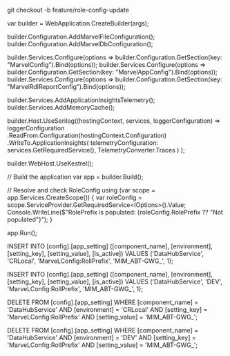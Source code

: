 git checkout -b feature/role-config-update







var builder = WebApplication.CreateBuilder(args);

builder.Configuration.AddMarvelFileConfiguration();
builder.Configuration.AddMarvelDbConfiguration();

builder.Services.Configure<RoleConfig>(options => builder.Configuration.GetSection(key: "MarvelConfig").Bind(options));
builder.Services.Configure<MarvelAppConfig>(options => builder.Configuration.GetSection(key: "MarvelAppConfig").Bind(options));
builder.Services.Configure<RdlReportConfig>(options => builder.Configuration.GetSection(key: "MarvelRdlReportConfig").Bind(options));

builder.Services.AddApplicationInsightsTelemetry();
builder.Services.AddMemoryCache();

builder.Host.UseSerilog((hostingContext, services, loggerConfiguration) =>
    loggerConfiguration
        .ReadFrom.Configuration(hostingContext.Configuration)
        .WriteTo.ApplicationInsights(
            telemetryConfiguration: services.GetRequiredService<TelemetryConfiguration>(),
            TelemetryConverter.Traces
        )
);

builder.WebHost.UseKestrel();

// Build the application
var app = builder.Build();

// Resolve and check RoleConfig
using (var scope = app.Services.CreateScope())
{
    var roleConfig = scope.ServiceProvider.GetRequiredService<IOptions<RoleConfig>>().Value;
    Console.WriteLine($"RolePrefix is populated: {roleConfig.RolePrefix ?? "Not populated"}");
}

app.Run();



INSERT INTO [config].[app_setting] ([component_name], [environment], [setting_key], [setting_value], [is_active])
VALUES ('DataHubService', 'CRLocal', 'MarveLConfig:RollPrefix', 'MIM_ABT-GWG_', 1);


INSERT INTO [config].[app_setting] ([component_name], [environment], [setting_key], [setting_value], [is_active])
VALUES ('DataHubService', 'DEV', 'MarveLConfig:RollPrefix', 'MIM_ABT-GWG_', 1);


DELETE FROM [config].[app_setting]
WHERE [component_name] = 'DataHubService'
AND [environment] = 'CRLocal'
AND [setting_key] = 'MarveLConfig:RollPrefix'
AND [setting_value] = 'MIM_ABT-GWG_';


DELETE FROM [config].[app_setting]
WHERE [component_name] = 'DataHubService'
AND [environment] = 'DEV'
AND [setting_key] = 'MarveLConfig:RollPrefix'
AND [setting_value] = 'MIM_ABT-GWG_';